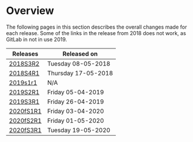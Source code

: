 # Overview

The following pages in this section describes the overall changes made for each
release. Some of the links in the release from 2018 does not work, as GitLab in
not in use 2019.

| Releases | Released on  |
| -------- | -------------|
| [2018S3R2](2018s3r2.md)    | Tuesday 08-05-2018 |
| [2018S4R1](2018s4r1.md)    | Thursday 17-05-2018 |
| [2019s1r1](2019s1r1.md)    |        N/A       |
| [2019S2R1](2019s2r1.md)    | Friday 05-04-2019|
| [2019S3R1](2019s3r1.md)    | Friday 26-04-2019|
| [2020fS1R1](2020fs1r1.md)    | Friday 03-04-2020|
| [2020fS2R1](2020fs2r1.md)    | Friday 01-05-2020|
| [2020fS3R1](2020fs3r1.md)    | Tuesday 19-05-2020|
